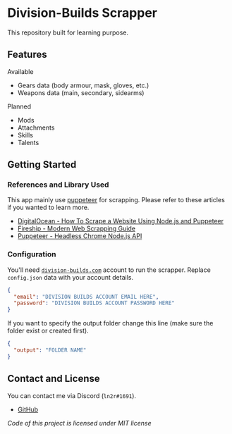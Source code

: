 # Division-Builds Scrapper
This repository built for learning purpose.

## Features
Available
* Gears data (body armour, mask, gloves, etc.)
* Weapons data (main, secondary, sidearms)

Planned
* Mods
* Attachments
* Skills
* Talents

## Getting Started
### References and Library Used
This app mainly use [puppeteer](https://github.com/puppeteer/puppeteer/) for scrapping. Please refer to these articles if you wanted to learn more.
* [DigitalOcean - How To Scrape a Website Using Node.js and Puppeteer](https://www.digitalocean.com/community/tutorials/how-to-scrape-a-website-using-node-js-and-puppeteer) 
* [Fireship - Modern Web Scrapping Guide](https://fireship.io/lessons/web-scraping-guide/)
* [Puppeteer - Headless Chrome Node.js API](https://github.com/puppeteer/puppeteer/)
### Configuration
You'll need [`division-builds.com`](division-builds.com/) account to run the scrapper. Replace `config.json` data with your account details.
```JSON
{
  "email": "DIVISION BUILDS ACCOUNT EMAIL HERE",
  "password": "DIVISION BUILDS ACCOUNT PASSWORD HERE"
}
```
If you want to specify the output folder change this line (make sure the folder exist or created first).
```JSON
{
  "output": "FOLDER NAME"
}
```

## Contact and License
You can contact me via Discord (`ln2r#1691`).
* [GitHub](https://github.com/ln2r/)


*Code of this project is licensed under MIT license*